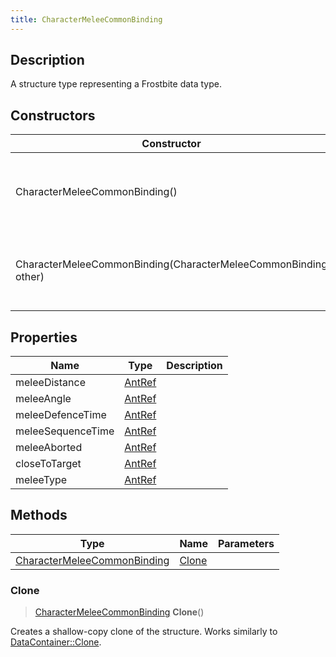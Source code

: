 ```yaml
---
title: CharacterMeleeCommonBinding
---
```

## Description

A structure type representing a Frostbite data type.

## Constructors

| Constructor                                                    | Description                                              |
| -------------------------------------------------------------- | -------------------------------------------------------- |
| CharacterMeleeCommonBinding()                                  | Create a new instance of this structure type.            |
| CharacterMeleeCommonBinding(CharacterMeleeCommonBinding other) | Create a reference copy of a structure of the same type. |

## Properties

| Name              | Type             | Description |
| ----------------- | ---------------- | ----------- |
| meleeDistance     | [AntRef](/vext/ref/fb/antref/) |             |
| meleeAngle        | [AntRef](/vext/ref/fb/antref/) |             |
| meleeDefenceTime  | [AntRef](/vext/ref/fb/antref/) |             |
| meleeSequenceTime | [AntRef](/vext/ref/fb/antref/) |             |
| meleeAborted      | [AntRef](/vext/ref/fb/antref/) |             |
| closeToTarget     | [AntRef](/vext/ref/fb/antref/) |             |
| meleeType         | [AntRef](/vext/ref/fb/antref/) |             |

## Methods

| Type                                                       | Name            | Parameters |
| ---------------------------------------------------------- | --------------- | ---------- |
| [CharacterMeleeCommonBinding](/vext/ref/fb/charactermeleecommonbinding/) | [Clone](#clone) |            |

### Clone

> [CharacterMeleeCommonBinding](/vext/ref/fb/charactermeleecommonbinding/) **Clone**()

Creates a shallow-copy clone of the structure. Works similarly to [DataContainer::Clone](/vext/ref/shared/class/datacontainer#clone).
